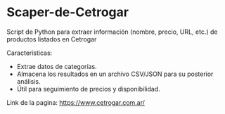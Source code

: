 # Scaper-de-Cetrogar
Script de Python para extraer información (nombre, precio, URL, etc.) de productos listados en Cetrogar

Características:
- Extrae datos de categorías.
- Almacena los resultados en un archivo CSV/JSON para su posterior análisis.
- Útil para seguimiento de precios y disponibilidad.

Link de la pagina: https://www.cetrogar.com.ar/
